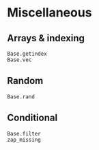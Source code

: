 # Miscellaneous

## Arrays & indexing

```@docs
Base.getindex
Base.vec
```

## Random

```@docs
Base.rand
```

## Conditional

```@docs
Base.filter
zap_missing
```